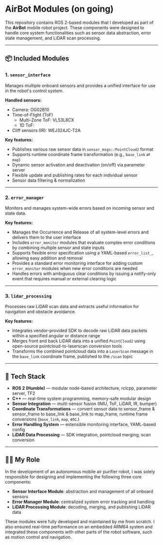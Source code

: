 # AirBot Modules (on going)

This repository contains ROS 2-based modules that I developed as part of the **AirBot** mobile robot project. These components were designed to handle core system functionalities such as sensor data abstraction, error state management, and LiDAR scan processing.

---

## 📦 Included Modules

### 1. `sensor_interface`
Manages multiple onboard sensors and provides a unified interface for use in the robot's control system.

**Handled sensors:**
- Camera: OG02B10
- Time-of-Flight (ToF)
  - Multi-Zone ToF: VL53L8CX
  - 1D ToF:
- Cliff sensors (IR): WEJ324JC-T2A

**Key features:**
- Publishes various raw sensor data in `sensor_msgs::PointCloud2` format
- Supports runtime coordinate frame transformation (e.g., `base_link` ⇄ `map`)
- Dynamic sensor activation and deactivation (on/off) via parameter server
- Flexible update and publishing rates for each individual sensor
- Sensor data filtering & normalization

---

### 2. `error_manager`
Monitors and manages system-wide errors based on incoming sensor and state data.

**Key features:**
- Manages the Occurrence and Release of all system-level errors and delivers them to the user interface
- Includes `error_monitor` modules that evaluate complex error conditions by combining multiple sensor and state inputs
- Supports flexible error specification using a YAML-based `error_list_`, allowing easy addition and removal
- Provides a standard error monitoring interface for adding custom `error_monitor` modules when new error conditions are needed
- Handles errors with ambiguous clear conditions by issuing a notify-only event that requires manual or external clearing logic

---

### 3. `lidar_processing`
Processes raw LiDAR scan data and extracts useful information for navigation and obstacle avoidance.

**Key features:**
- Integrates vendor-provided SDK to decode raw LiDAR data packets within a specified angular or distance range
- Merges front and back LiDAR data into a unified `PointCloud2` using open-source pointcloud-to-laserscan conversion tools
- Transforms the combined pointcloud data into a `LaserScan` message in the `base_link` coordinate frame, published to the `/scan` topic


---

## 🔧 Tech Stack

- **ROS 2 (Humble)** — modular node-based architecture, rclcpp, parameter server, TF2
- **C++** — real-time system programming, memory-safe modular design
- **Sensor Integration** — multi-sensor fusion (IMU, ToF, LiDAR, IR, bumper)
- **Coordinate Transformations** — convert sensor data to sensor_frame & sensor_frame to base_link & base_link to map_frame, runtime frame conversions (`base_link`, `map`, etc.)
- **Error Handling System** — extensible monitoring interface, YAML-based config
- **LiDAR Data Processing** — SDK integration, pointcloud merging, scan conversion


---


## 🧑‍💻 My Role

In the development of an autonomous mobile air purifier robot, I was solely responsible for designing and implementing the following three core components:

- **Sensor Interface Module**: abstraction and management of all onboard sensors
- **Error Manager Module**: centralized system error tracking and handling
- **LiDAR Processing Module**: decoding, merging, and publishing LiDAR data

These modules were fully developed and maintained by me from scratch.
I also ensured real-time performance on an embedded ARM64 system and integrated these components with other parts of the robot software, such as motion control and navigation.
